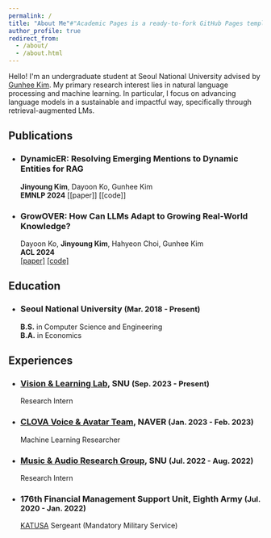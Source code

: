```yaml
---
permalink: /
title: "About Me"#"Academic Pages is a ready-to-fork GitHub Pages template for academic personal websites"
author_profile: true
redirect_from: 
  - /about/
  - /about.html
---
```


Hello! I'm an undergraduate student at Seoul National University advised by [Gunhee Kim](https://vision.snu.ac.kr/gunhee/). My primary research interest lies in natural language processing and machine learning. In particular, I focus on advancing language models in a sustainable and impactful way, specifically through retrieval-augmented LMs.

## Publications
<!-- ============== -->
* ### DynamicER: Resolving Emerging Mentions to Dynamic Entities for RAG   
  **Jinyoung Kim**, Dayoon Ko, Gunhee Kim   
  **EMNLP 2024**
  [[paper]] [[code]]

* ### GrowOVER: How Can LLMs Adapt to Growing Real-World Knowledge?   
  Dayoon Ko, **Jinyoung Kim**, Hahyeon Choi, Gunhee Kim   
  **ACL 2024**   
  [[paper]](https://arxiv.org/abs/2406.05606) [[code]](https://github.com/dayoon-ko/GrowOVER)


## Education
* ### Seoul National University <span style="font-size:0.9em;">(Mar. 2018 - Present)</span>   
  **B.S.** in Computer Science and Engineering   
  **B.A.** in Economics
  
## Experiences
* ### [Vision & Learning Lab](https://vision.snu.ac.kr/), SNU <span style="font-size:0.9em;">(Sep. 2023 - Present)</span>
  Research Intern
* ### [CLOVA Voice & Avatar Team](https://clova.ai/speech/en), NAVER <span style="font-size:0.9em;">(Jan. 2023 - Feb. 2023)</span>     
  Machine Learning Researcher
* ### [Music & Audio Research Group](https://snu-marg.notion.site/MARG-091390162ca941f4b88f64d47d2c4e87), SNU <span style="font-size:0.9em;">(Jul. 2022 - Aug. 2022)</span> 
  Research Intern
* ### 176th Financial Management Support Unit, Eighth Army <span style="font-size:0.9em;">(Jul. 2020 - Jan. 2022)</span> 
  [KATUSA](https://en.wikipedia.org/wiki/Korean_Augmentation_to_the_United_States_Army) Sergeant (Mandatory Military Service)

<!-- ### Devsisters
*Machine Learning Engineer*  
<span style="font-size:0.9em;">Sep 2018 - Sep 2020</span>  
&nbsp;&nbsp;&nbsp;&nbsp;Worked as part of the mandatory military service in the Republic of Korea

### Ace Project
*Software Engineer*  
<span style="font-size:0.9em;">Sep 2017 - Aug 2018</span>  
&nbsp;&nbsp;&nbsp;&nbsp;Worked as part of the mandatory military service in the Republic of Korea -->


<!-- This is the front page of a website that is powered by the [Academic Pages template](https://github.com/academicpages/academicpages.github.io) and hosted on GitHub pages. [GitHub pages](https://pages.github.com) is a free service in which websites are built and hosted from code and data stored in a GitHub repository, automatically updating when a new commit is made to the respository. This template was forked from the [Minimal Mistakes Jekyll Theme](https://mmistakes.github.io/minimal-mistakes/) created by Michael Rose, and then extended to support the kinds of content that academics have: publications, talks, teaching, a portfolio, blog posts, and a dynamically-generated CV. You can fork [this repository](https://github.com/academicpages/academicpages.github.io) right now, modify the configuration and markdown files, add your own PDFs and other content, and have your own site for free, with no ads! An older version of this template powers my own personal website at [stuartgeiger.com](http://stuartgeiger.com), which uses [this Github repository](https://github.com/staeiou/staeiou.github.io).

A data-driven personal website
======
Like many other Jekyll-based GitHub Pages templates, Academic Pages makes you separate the website's content from its form. The content & metadata of your website are in structured markdown files, while various other files constitute the theme, specifying how to transform that content & metadata into HTML pages. You keep these various markdown (.md), YAML (.yml), HTML, and CSS files in a public GitHub repository. Each time you commit and push an update to the repository, the [GitHub pages](https://pages.github.com/) service creates static HTML pages based on these files, which are hosted on GitHub's servers free of charge.

Many of the features of dynamic content management systems (like Wordpress) can be achieved in this fashion, using a fraction of the computational resources and with far less vulnerability to hacking and DDoSing. You can also modify the theme to your heart's content without touching the content of your site. If you get to a point where you've broken something in Jekyll/HTML/CSS beyond repair, your markdown files describing your talks, publications, etc. are safe. You can rollback the changes or even delete the repository and start over -- just be sure to save the markdown files! Finally, you can also write scripts that process the structured data on the site, such as [this one](https://github.com/academicpages/academicpages.github.io/blob/master/talkmap.ipynb) that analyzes metadata in pages about talks to display [a map of every location you've given a talk](https://academicpages.github.io/talkmap.html).

Getting started
======
1. Register a GitHub account if you don't have one and confirm your e-mail (required!)
2. Fork [this repository](https://github.com/academicpages/academicpages.github.io) by clicking the "fork" button in the top right. 
3. Go to the repository's settings (rightmost item in the tabs that start with "Code", should be below "Unwatch"). Rename the repository "[your GitHub username].github.io", which will also be your website's URL.
4. Set site-wide configuration and create content & metadata (see below -- also see [this set of diffs](http://archive.is/3TPas) showing what files were changed to set up [an example site](https://getorg-testacct.github.io) for a user with the username "getorg-testacct")
5. Upload any files (like PDFs, .zip files, etc.) to the files/ directory. They will appear at https://[your GitHub username].github.io/files/example.pdf.  
6. Check status by going to the repository settings, in the "GitHub pages" section

Site-wide configuration
------
The main configuration file for the site is in the base directory in [_config.yml](https://github.com/academicpages/academicpages.github.io/blob/master/_config.yml), which defines the content in the sidebars and other site-wide features. You will need to replace the default variables with ones about yourself and your site's github repository. The configuration file for the top menu is in [_data/navigation.yml](https://github.com/academicpages/academicpages.github.io/blob/master/_data/navigation.yml). For example, if you don't have a portfolio or blog posts, you can remove those items from that navigation.yml file to remove them from the header. 

Create content & metadata
------
For site content, there is one markdown file for each type of content, which are stored in directories like _publications, _talks, _posts, _teaching, or _pages. For example, each talk is a markdown file in the [_talks directory](https://github.com/academicpages/academicpages.github.io/tree/master/_talks). At the top of each markdown file is structured data in YAML about the talk, which the theme will parse to do lots of cool stuff. The same structured data about a talk is used to generate the list of talks on the [Talks page](https://academicpages.github.io/talks), each [individual page](https://academicpages.github.io/talks/2012-03-01-talk-1) for specific talks, the talks section for the [CV page](https://academicpages.github.io/cv), and the [map of places you've given a talk](https://academicpages.github.io/talkmap.html) (if you run this [python file](https://github.com/academicpages/academicpages.github.io/blob/master/talkmap.py) or [Jupyter notebook](https://github.com/academicpages/academicpages.github.io/blob/master/talkmap.ipynb), which creates the HTML for the map based on the contents of the _talks directory).

**Markdown generator**

I have also created [a set of Jupyter notebooks](https://github.com/academicpages/academicpages.github.io/tree/master/markdown_generator
) that converts a CSV containing structured data about talks or presentations into individual markdown files that will be properly formatted for the Academic Pages template. The sample CSVs in that directory are the ones I used to create my own personal website at stuartgeiger.com. My usual workflow is that I keep a spreadsheet of my publications and talks, then run the code in these notebooks to generate the markdown files, then commit and push them to the GitHub repository.

How to edit your site's GitHub repository
------
Many people use a git client to create files on their local computer and then push them to GitHub's servers. If you are not familiar with git, you can directly edit these configuration and markdown files directly in the github.com interface. Navigate to a file (like [this one](https://github.com/academicpages/academicpages.github.io/blob/master/_talks/2012-03-01-talk-1.md) and click the pencil icon in the top right of the content preview (to the right of the "Raw | Blame | History" buttons). You can delete a file by clicking the trashcan icon to the right of the pencil icon. You can also create new files or upload files by navigating to a directory and clicking the "Create new file" or "Upload files" buttons. 

Example: editing a markdown file for a talk
![Editing a markdown file for a talk](/images/editing-talk.png)

For more info
------
More info about configuring Academic Pages can be found in [the guide](https://academicpages.github.io/markdown/). The [guides for the Minimal Mistakes theme](https://mmistakes.github.io/minimal-mistakes/docs/configuration/) (which this theme was forked from) might also be helpful. -->
